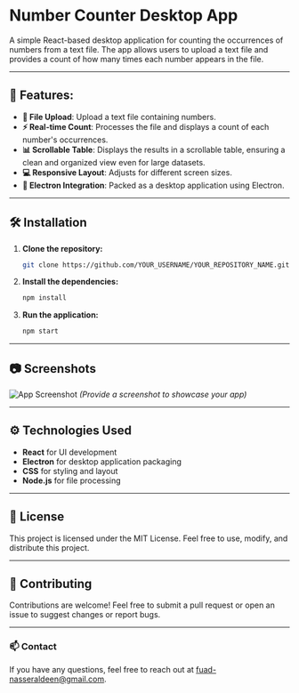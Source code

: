 # Number Counter Desktop App

A simple React-based desktop application for counting the occurrences of numbers from a text file. The app allows users to upload a text file and provides a count of how many times each number appears in the file.

---

## 🚀 Features:
- **📂 File Upload**: Upload a text file containing numbers.
- **⚡ Real-time Count**: Processes the file and displays a count of each number's occurrences.
- **📊 Scrollable Table**: Displays the results in a scrollable table, ensuring a clean and organized view even for large datasets.
- **💻 Responsive Layout**: Adjusts for different screen sizes.
- **🔌 Electron Integration**: Packed as a desktop application using Electron.

---

## 🛠️ Installation

1. **Clone the repository:**
    ```bash
    git clone https://github.com/YOUR_USERNAME/YOUR_REPOSITORY_NAME.git
    ```

2. **Install the dependencies:**
    ```bash
    npm install
    ```

3. **Run the application:**
    ```bash
    npm start
    ```

---

## 📷 Screenshots

![App Screenshot](screenshot1.png)
*(Provide a screenshot to showcase your app)*

---

## ⚙️ Technologies Used

- **React** for UI development
- **Electron** for desktop application packaging
- **CSS** for styling and layout
- **Node.js** for file processing

---

## 📝 License

This project is licensed under the MIT License. Feel free to use, modify, and distribute this project.

---

## 🤝 Contributing

Contributions are welcome! Feel free to submit a pull request or open an issue to suggest changes or report bugs.

---

### 📫 Contact

If you have any questions, feel free to reach out at [fuad-nasseraldeen@gmail.com](mailto:fuad-nasseraldeen@gmail.com).

